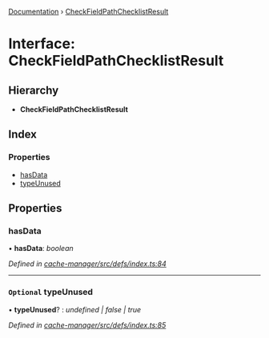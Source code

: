 [Documentation](../README.md) › [CheckFieldPathChecklistResult](checkfieldpathchecklistresult.md)

# Interface: CheckFieldPathChecklistResult

## Hierarchy

* **CheckFieldPathChecklistResult**

## Index

### Properties

* [hasData](checkfieldpathchecklistresult.md#hasdata)
* [typeUnused](checkfieldpathchecklistresult.md#optional-typeunused)

## Properties

###  hasData

• **hasData**: *boolean*

*Defined in [cache-manager/src/defs/index.ts:84](https://github.com/badbatch/graphql-box/blob/cd605b6/packages/cache-manager/src/defs/index.ts#L84)*

___

### `Optional` typeUnused

• **typeUnused**? : *undefined | false | true*

*Defined in [cache-manager/src/defs/index.ts:85](https://github.com/badbatch/graphql-box/blob/cd605b6/packages/cache-manager/src/defs/index.ts#L85)*
